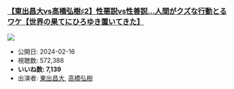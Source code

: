 ### [【東出昌大vs高橋弘樹♯2】性悪説vs性善説…人間がクズな行動とるワケ【世界の果てにひろゆき置いてきた】](https://www.youtube.com/watch?v=88ZsOpYqik0)
[![](https://img.youtube.com/vi/88ZsOpYqik0/sddefault.jpg)](https://www.youtube.com/watch?v=88ZsOpYqik0)
-   公開日: 2024-02-16
-   視聴数: 572,388
-   **いいね数: 7,139**
-   出演者: [東出昌大](/rehacq_fan/people/東出昌大 "wikilink"), [高橋弘樹](/rehacq_fan/people/高橋弘樹 "wikilink")
